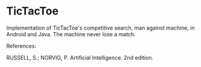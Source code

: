# TicTacToe
Implementation of TicTacToe's competitive search, man against machine, in Android and Java. The machine never lose a match.

References:

RUSSELL, S.; NORVIG, P. Artificial Intelligence. 2nd edition. 
